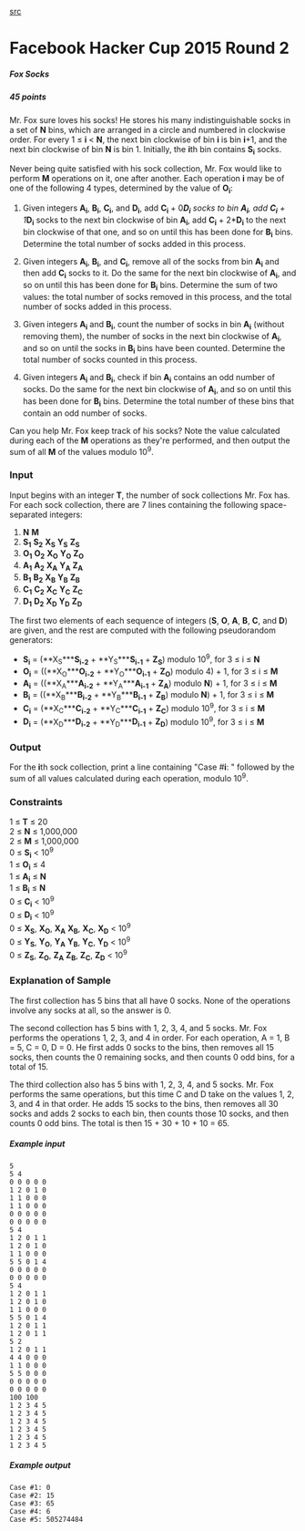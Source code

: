[src](/hackercup/problems.php?pid=1521672018093383&round=323882677799153)

# Facebook Hacker Cup 2015 Round 2

##### Fox Socks

##### 45 points 

Mr. Fox sure loves his socks! He stores his many indistinguishable socks in a
set of **N** bins, which are arranged in a circle and numbered in clockwise
order. For every 1 ≤ **i** < **N**, the next bin clockwise of bin **i** is bin
**i**+1, and the next bin clockwise of bin **N** is bin 1. Initially, the
**i**th bin contains **S<sub>i</sub>** socks.

Never being quite satisfied with his sock collection, Mr. Fox would like to
perform **M** operations on it, one after another. Each operation **i** may be
of one of the following 4 types, determined by the value of **O<sub>i</sub>**:

  1. Given integers **A<sub>i</sub>**, **B<sub>i</sub>**, **C<sub>i</sub>**, and **D<sub>i</sub>**, add **C<sub>i</sub>** \+ 0***D<sub>i</sub>** socks to bin **A<sub>i</sub>**, add **C<sub>i</sub>** \+ 1***D<sub>i</sub>** socks to the next bin clockwise of bin **A<sub>i</sub>**, add **C<sub>i</sub>** \+ 2***D<sub>i</sub>** to the next bin clockwise of that one, and so on until this has been done for **B<sub>i</sub>** bins. Determine the total number of socks added in this process. 

  2. Given integers **A<sub>i</sub>**, **B<sub>i</sub>**, and **C<sub>i</sub>**, remove all of the socks from bin **A<sub>i</sub>** and then add **C<sub>i</sub>** socks to it. Do the same for the next bin clockwise of **A<sub>i</sub>**, and so on until this has been done for **B<sub>i</sub>** bins. Determine the sum of two values: the total number of socks removed in this process, and the total number of socks added in this process. 

  3. Given integers **A<sub>i</sub>** and **B<sub>i</sub>**, count the number of socks in bin **A<sub>i</sub>** (without removing them), the number of socks in the next bin clockwise of **A<sub>i</sub>**, and so on until the socks in **B<sub>i</sub>** bins have been counted. Determine the total number of socks counted in this process. 

  4. Given integers **A<sub>i</sub>** and **B<sub>i</sub>**, check if bin **A<sub>i</sub>** contains an odd number of socks. Do the same for the next bin clockwise of **A<sub>i</sub>**, and so on until this has been done for **B<sub>i</sub>** bins. Determine the total number of these bins that contain an odd number of socks. 

Can you help Mr. Fox keep track of his socks? Note the value calculated during
each of the **M** operations as they're performed, and then output the sum of
all **M** of the values modulo 10<sup>9</sup>.

### Input

Input begins with an integer **T**, the number of sock collections Mr. Fox
has. For each sock collection, there are 7 lines containing the following
space-separated integers:

  1. **N** **M**
  2. **S<sub>1</sub>** **S<sub>2</sub>** **X<sub>S</sub>** **Y<sub>S</sub>** **Z<sub>S</sub>**
  3. **O<sub>1</sub>** **O<sub>2</sub>** **X<sub>O</sub>** **Y<sub>O</sub>** **Z<sub>O</sub>**
  4. **A<sub>1</sub>** **A<sub>2</sub>** **X<sub>A</sub>** **Y<sub>A</sub>** **Z<sub>A</sub>**
  5. **B<sub>1</sub>** **B<sub>2</sub>** **X<sub>B</sub>** **Y<sub>B</sub>** **Z<sub>B</sub>**
  6. **C<sub>1</sub>** **C<sub>2</sub>** **X<sub>C</sub>** **Y<sub>C</sub>** **Z<sub>C</sub>**
  7. **D<sub>1</sub>** **D<sub>2</sub>** **X<sub>D</sub>** **Y<sub>D</sub>** **Z<sub>D</sub>**

The first two elements of each sequence of integers (**S**, **O**, **A**,
**B**, **C**, and **D**) are given, and the rest are computed with the
following pseudorandom generators:

  * **S<sub>i</sub>** = (**X<sub>S</sub>*****S<sub>i-2</sub>** \+ **Y<sub>S</sub>*****S<sub>i-1</sub>** \+ **Z<sub>S</sub>**) modulo 10<sup>9</sup>, for 3 ≤ i ≤ **N**
  * **O<sub>i</sub>** = ((**X<sub>O</sub>*****O<sub>i-2</sub>** \+ **Y<sub>O</sub>*****O<sub>i-1</sub>** \+ **Z<sub>O</sub>**) modulo 4) + 1, for 3 ≤ i ≤ **M**
  * **A<sub>i</sub>** = ((**X<sub>A</sub>*****A<sub>i-2</sub>** \+ **Y<sub>A</sub>*****A<sub>i-1</sub>** \+ **Z<sub>A</sub>**) modulo **N**) + 1, for 3 ≤ i ≤ **M**
  * **B<sub>i</sub>** = ((**X<sub>B</sub>*****B<sub>i-2</sub>** \+ **Y<sub>B</sub>*****B<sub>i-1</sub>** \+ **Z<sub>B</sub>**) modulo **N**) + 1, for 3 ≤ i ≤ **M**
  * **C<sub>i</sub>** = (**X<sub>C</sub>*****C<sub>i-2</sub>** \+ **Y<sub>C</sub>*****C<sub>i-1</sub>** \+ **Z<sub>C</sub>**) modulo 10<sup>9</sup>, for 3 ≤ i ≤ **M**
  * **D<sub>i</sub>** = (**X<sub>D</sub>*****D<sub>i-2</sub>** \+ **Y<sub>D</sub>*****D<sub>i-1</sub>** \+ **Z<sub>D</sub>**) modulo 10<sup>9</sup>, for 3 ≤ i ≤ **M**

### Output

For the **i**th sock collection, print a line containing "Case #**i**: "
followed by the sum of all values calculated during each operation, modulo
10<sup>9</sup>.

### Constraints

1 ≤ **T** ≤ 20  
2 ≤ **N** ≤ 1,000,000  
2 ≤ **M** ≤ 1,000,000  
0 ≤ **S<sub>i</sub>** < 10<sup>9</sup>  
1 ≤ **O<sub>i</sub>** ≤ 4  
1 ≤ **A<sub>i</sub>** ≤ **N**  
1 ≤ **B<sub>i</sub>** ≤ **N**  
0 ≤ **C<sub>i</sub>** < 10<sup>9</sup>  
0 ≤ **D<sub>i</sub>** < 10<sup>9</sup>  
0 ≤ **X<sub>S</sub>**, **X<sub>O</sub>**, **X<sub>A</sub>** **X<sub>B</sub>**,
**X<sub>C</sub>**, **X<sub>D</sub>** < 10<sup>9</sup>  
0 ≤ **Y<sub>S</sub>**, **Y<sub>O</sub>**, **Y<sub>A</sub>** **Y<sub>B</sub>**,
**Y<sub>C</sub>**, **Y<sub>D</sub>** < 10<sup>9</sup>  
0 ≤ **Z<sub>S</sub>**, **Z<sub>O</sub>**, **Z<sub>A</sub>** **Z<sub>B</sub>**,
**Z<sub>C</sub>**, **Z<sub>D</sub>** < 10<sup>9</sup>  

### Explanation of Sample

The first collection has 5 bins that all have 0 socks. None of the operations
involve any socks at all, so the answer is 0.

The second collection has 5 bins with 1, 2, 3, 4, and 5 socks. Mr. Fox
performs the operations 1, 2, 3, and 4 in order. For each operation, A = 1, B
= 5, C = 0, D = 0. He first adds 0 socks to the bins, then removes all 15
socks, then counts the 0 remaining socks, and then counts 0 odd bins, for a
total of 15.

The third collection also has 5 bins with 1, 2, 3, 4, and 5 socks. Mr. Fox
performs the same operations, but this time C and D take on the values 1, 2,
3, and 4 in that order. He adds 15 socks to the bins, then removes all 30
socks and adds 2 socks to each bin, then counts those 10 socks, and then
counts 0 odd bins. The total is then 15 + 30 + 10 + 10 = 65.

##### Example input

```
5
5 4
0 0 0 0 0
1 2 0 1 0
1 1 0 0 0
1 1 0 0 0
0 0 0 0 0
0 0 0 0 0
5 4
1 2 0 1 1
1 2 0 1 0
1 1 0 0 0
5 5 0 1 4
0 0 0 0 0
0 0 0 0 0
5 4
1 2 0 1 1
1 2 0 1 0
1 1 0 0 0
5 5 0 1 4
1 2 0 1 1
1 2 0 1 1
5 2
1 2 0 1 1
4 4 0 0 0
1 1 0 0 0
5 5 0 0 0
0 0 0 0 0
0 0 0 0 0
100 100
1 2 3 4 5
1 2 3 4 5
1 2 3 4 5
1 2 3 4 5
1 2 3 4 5
1 2 3 4 5

```

##### Example output

```
Case #1: 0
Case #2: 15
Case #3: 65
Case #4: 6
Case #5: 505274484

```
